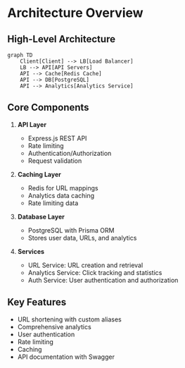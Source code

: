 # Architecture Overview

## High-Level Architecture

```mermaid
graph TD
    Client[Client] --> LB[Load Balancer]
    LB --> API[API Servers]
    API --> Cache[Redis Cache]
    API --> DB[PostgreSQL]
    API --> Analytics[Analytics Service]
```

## Core Components

1. **API Layer**

   - Express.js REST API
   - Rate limiting
   - Authentication/Authorization
   - Request validation

2. **Caching Layer**

   - Redis for URL mappings
   - Analytics data caching
   - Rate limiting data

3. **Database Layer**

   - PostgreSQL with Prisma ORM
   - Stores user data, URLs, and analytics

4. **Services**
   - URL Service: URL creation and retrieval
   - Analytics Service: Click tracking and statistics
   - Auth Service: User authentication and authorization

## Key Features

- URL shortening with custom aliases
- Comprehensive analytics
- User authentication
- Rate limiting
- Caching
- API documentation with Swagger
